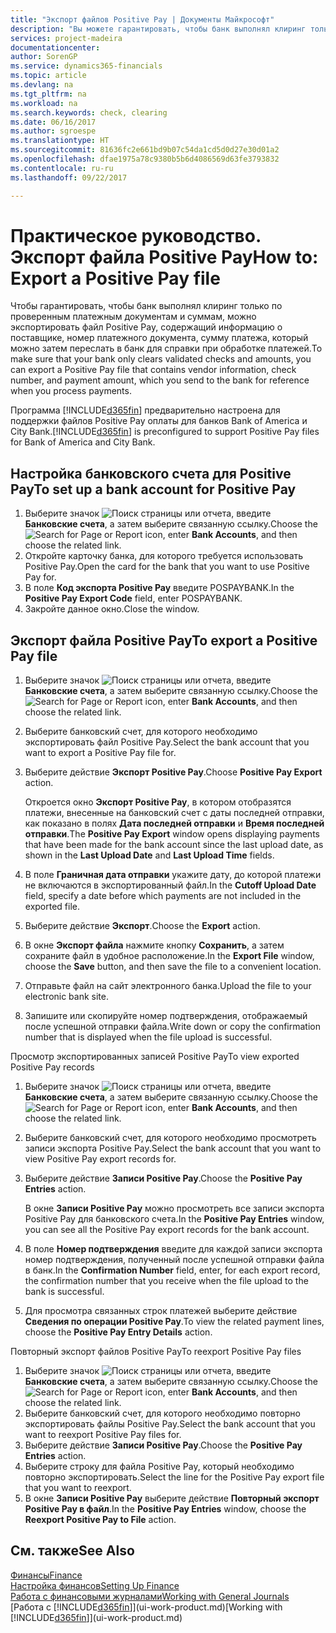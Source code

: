 ```yaml
---
title: "Экспорт файлов Positive Pay | Документы Майкрософт"
description: "Вы можете гарантировать, чтобы банк выполнял клиринг только проверенных платежных документов и сумм путем экспорта файла Positive Pay, содержащего сведения о поставщике и платеже."
services: project-madeira
documentationcenter: 
author: SorenGP
ms.service: dynamics365-financials
ms.topic: article
ms.devlang: na
ms.tgt_pltfrm: na
ms.workload: na
ms.search.keywords: check, clearing
ms.date: 06/16/2017
ms.author: sgroespe
ms.translationtype: HT
ms.sourcegitcommit: 81636fc2e661bd9b07c54da1cd5d0d27e30d01a2
ms.openlocfilehash: dfae1975a78c9380b5b6d4086569d63fe3793832
ms.contentlocale: ru-ru
ms.lasthandoff: 09/22/2017

---
```

# <a name="how-to-export-a-positive-pay-file"></a><span data-ttu-id="56123-103">Практическое руководство. Экспорт файла Positive Pay</span><span class="sxs-lookup"><span data-stu-id="56123-103">How to: Export a Positive Pay file</span></span>
<span data-ttu-id="56123-104">Чтобы гарантировать, чтобы банк выполнял клиринг только по проверенным платежным документам и суммам, можно экспортировать файл Positive Pay, содержащий информацию о поставщике, номер платежного документа, сумму платежа, который можно затем переслать в банк для справки при обработке платежей.</span><span class="sxs-lookup"><span data-stu-id="56123-104">To make sure that your bank only clears validated checks and amounts, you can export a Positive Pay file that contains vendor information, check number, and payment amount, which you send to the bank for reference when you process payments.</span></span>

<span data-ttu-id="56123-105">Программа [!INCLUDE[d365fin](includes/d365fin_md.md)] предварительно настроена для поддержки файлов Positive Pay оплаты для банков Bank of America и City Bank.</span><span class="sxs-lookup"><span data-stu-id="56123-105">[!INCLUDE[d365fin](includes/d365fin_md.md)] is preconfigured to support Positive Pay files for Bank of America and City Bank.</span></span>

## <a name="to-set-up-a-bank-account-for-positive-pay"></a><span data-ttu-id="56123-106">Настройка банковского счета для Positive Pay</span><span class="sxs-lookup"><span data-stu-id="56123-106">To set up a bank account for Positive Pay</span></span>
1. <span data-ttu-id="56123-107">Выберите значок ![Поиск страницы или отчета](media/ui-search/search_small.png "Значок поиска страницы или отчета"), введите **Банковские счета**, а затем выберите связанную ссылку.</span><span class="sxs-lookup"><span data-stu-id="56123-107">Choose the ![Search for Page or Report](media/ui-search/search_small.png "Search for Page or Report icon") icon, enter **Bank Accounts**, and then choose the related link.</span></span>
2. <span data-ttu-id="56123-108">Откройте карточку банка, для которого требуется использовать Positive Pay.</span><span class="sxs-lookup"><span data-stu-id="56123-108">Open the card for the bank that you want to use Positive Pay for.</span></span>
3. <span data-ttu-id="56123-109">В поле **Код экспорта Positive Pay** введите POSPAYBANK.</span><span class="sxs-lookup"><span data-stu-id="56123-109">In the **Positive Pay Export Code** field, enter POSPAYBANK.</span></span>
4. <span data-ttu-id="56123-110">Закройте данное окно.</span><span class="sxs-lookup"><span data-stu-id="56123-110">Close the window.</span></span>

## <a name="to-export-a-positive-pay-file"></a><span data-ttu-id="56123-111">Экспорт файла Positive Pay</span><span class="sxs-lookup"><span data-stu-id="56123-111">To export a Positive Pay file</span></span>
1. <span data-ttu-id="56123-112">Выберите значок ![Поиск страницы или отчета](media/ui-search/search_small.png "Значок поиска страницы или отчета"), введите **Банковские счета**, а затем выберите связанную ссылку.</span><span class="sxs-lookup"><span data-stu-id="56123-112">Choose the ![Search for Page or Report](media/ui-search/search_small.png "Search for Page or Report icon") icon, enter **Bank Accounts**, and then choose the related link.</span></span>
2. <span data-ttu-id="56123-113">Выберите банковский счет, для которого необходимо экспортировать файл Positive Pay.</span><span class="sxs-lookup"><span data-stu-id="56123-113">Select the bank account that you want to export a Positive Pay file for.</span></span>
3. <span data-ttu-id="56123-114">Выберите действие **Экспорт Positive Pay**.</span><span class="sxs-lookup"><span data-stu-id="56123-114">Choose **Positive Pay Export** action.</span></span>

    <span data-ttu-id="56123-115">Откроется окно **Экспорт Positive Pay**, в котором отобразятся платежи, внесенные на банковский счет с даты последней отправки, как показано в полях **Дата последней отправки** и **Время последней отправки**.</span><span class="sxs-lookup"><span data-stu-id="56123-115">The **Positive Pay Export** window opens displaying payments that have been made for the bank account since the last upload date, as shown in the **Last Upload Date** and **Last Upload Time** fields.</span></span>
4. <span data-ttu-id="56123-116">В поле **Граничная дата отправки** укажите дату, до которой платежи не включаются в экспортированный файл.</span><span class="sxs-lookup"><span data-stu-id="56123-116">In the **Cutoff Upload Date** field, specify a date before which payments are not included in the exported file.</span></span>
5. <span data-ttu-id="56123-117">Выберите действие **Экспорт**.</span><span class="sxs-lookup"><span data-stu-id="56123-117">Choose the **Export** action.</span></span>
6. <span data-ttu-id="56123-118">В окне **Экспорт файла** нажмите кнопку **Сохранить**, а затем сохраните файл в удобное расположение.</span><span class="sxs-lookup"><span data-stu-id="56123-118">In the **Export File** window, choose the **Save** button, and then save the file to a convenient location.</span></span>
7. <span data-ttu-id="56123-119">Отправьте файл на сайт электронного банка.</span><span class="sxs-lookup"><span data-stu-id="56123-119">Upload the file to your electronic bank site.</span></span>
8. <span data-ttu-id="56123-120">Запишите или скопируйте номер подтверждения, отображаемый после успешной отправки файла.</span><span class="sxs-lookup"><span data-stu-id="56123-120">Write down or copy the confirmation number that is displayed when the file upload is successful.</span></span>

<span data-ttu-id="56123-121">Просмотр экспортированных записей Positive Pay</span><span class="sxs-lookup"><span data-stu-id="56123-121">To view exported Positive Pay records</span></span>

1. <span data-ttu-id="56123-122">Выберите значок ![Поиск страницы или отчета](media/ui-search/search_small.png "Значок поиска страницы или отчета"), введите **Банковские счета**, а затем выберите связанную ссылку.</span><span class="sxs-lookup"><span data-stu-id="56123-122">Choose the ![Search for Page or Report](media/ui-search/search_small.png "Search for Page or Report icon") icon, enter **Bank Accounts**, and then choose the related link.</span></span>
2. <span data-ttu-id="56123-123">Выберите банковский счет, для которого необходимо просмотреть записи экспорта Positive Pay.</span><span class="sxs-lookup"><span data-stu-id="56123-123">Select the bank account that you want to view Positive Pay export records for.</span></span>
3. <span data-ttu-id="56123-124">Выберите действие **Записи Positive Pay**.</span><span class="sxs-lookup"><span data-stu-id="56123-124">Choose the **Positive Pay Entries** action.</span></span>

    <span data-ttu-id="56123-125">В окне **Записи Positive Pay** можно просмотреть все записи экспорта Positive Pay для банковского счета.</span><span class="sxs-lookup"><span data-stu-id="56123-125">In the **Positive Pay Entries** window, you can see all the Positive Pay export records for the bank account.</span></span>
4. <span data-ttu-id="56123-126">В поле **Номер подтверждения** введите для каждой записи экспорта номер подтверждения, полученный после успешной отправки файла в банк.</span><span class="sxs-lookup"><span data-stu-id="56123-126">In the **Confirmation Number** field, enter, for each export record, the confirmation number that you receive when the file upload to the bank is successful.</span></span>
5. <span data-ttu-id="56123-127">Для просмотра связанных строк платежей выберите действие **Сведения по операции Positive Pay**.</span><span class="sxs-lookup"><span data-stu-id="56123-127">To view the related payment lines, choose the **Positive Pay Entry Details** action.</span></span>

<span data-ttu-id="56123-128">Повторный экспорт файлов Positive Pay</span><span class="sxs-lookup"><span data-stu-id="56123-128">To reexport Positive Pay files</span></span>

1. <span data-ttu-id="56123-129">Выберите значок ![Поиск страницы или отчета](media/ui-search/search_small.png "Значок поиска страницы или отчета"), введите **Банковские счета**, а затем выберите связанную ссылку.</span><span class="sxs-lookup"><span data-stu-id="56123-129">Choose the ![Search for Page or Report](media/ui-search/search_small.png "Search for Page or Report icon") icon, enter **Bank Accounts**, and then choose the related link.</span></span>
2. <span data-ttu-id="56123-130">Выберите банковский счет, для которого необходимо повторно экспортировать файлы Positive Pay.</span><span class="sxs-lookup"><span data-stu-id="56123-130">Select the bank account that you want to reexport Positive Pay files for.</span></span>
3. <span data-ttu-id="56123-131">Выберите действие **Записи Positive Pay**.</span><span class="sxs-lookup"><span data-stu-id="56123-131">Choose the **Positive Pay Entries** action.</span></span>
4. <span data-ttu-id="56123-132">Выберите строку для файла Positive Pay, который необходимо повторно экспортировать.</span><span class="sxs-lookup"><span data-stu-id="56123-132">Select the line for the Positive Pay export file that you want to reexport.</span></span>
5. <span data-ttu-id="56123-133">В окне **Записи Positive Pay** выберите действие **Повторный экспорт Positive Pay в файл**.</span><span class="sxs-lookup"><span data-stu-id="56123-133">In the **Positive Pay Entries** window, choose the **Reexport Positive Pay to File** action.</span></span>

## <a name="see-also"></a><span data-ttu-id="56123-134">См. также</span><span class="sxs-lookup"><span data-stu-id="56123-134">See Also</span></span>
[<span data-ttu-id="56123-135">Финансы</span><span class="sxs-lookup"><span data-stu-id="56123-135">Finance</span></span>](finance.md)  
[<span data-ttu-id="56123-136">Настройка финансов</span><span class="sxs-lookup"><span data-stu-id="56123-136">Setting Up Finance</span></span>](finance-setup-finance.md)  
[<span data-ttu-id="56123-137">Работа с финансовыми журналами</span><span class="sxs-lookup"><span data-stu-id="56123-137">Working with General Journals</span></span>](ui-work-general-journals.md)  
<span data-ttu-id="56123-138">[Работа с [!INCLUDE[d365fin](includes/d365fin_md.md)]](ui-work-product.md)</span><span class="sxs-lookup"><span data-stu-id="56123-138">[Working with [!INCLUDE[d365fin](includes/d365fin_md.md)]](ui-work-product.md)</span></span>

